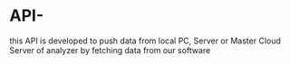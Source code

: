 # API-
this API is developed to push data from local PC, Server or Master Cloud Server of analyzer by fetching data from our software
